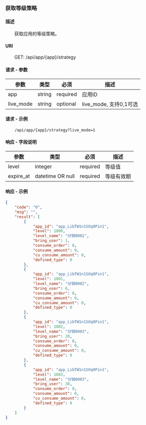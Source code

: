 ### 获取等级策略

#### 描述
&emsp;&emsp;获取应用的等级策略。

#### URI
&emsp;&emsp;GET: /api/app/{app}/strategy

#### 请求 - 参数
参数 | 类型 | 必须 | 描述
--- | --- | --- | ---
app | string | required | 应用ID
live_mode | string | optional | live_mode, 支持0,1可选

#### 请求 - 示例
```
    /api/app/{app}/strategy?live_mode=1
```

#### 响应 - 字段说明
参数 | 类型 | 必须 | 描述
--- | --- | --- | ---
level | integer | required | 等级值
expire_at | datetime OR null | required | 等级有效期

#### 响应 - 示例
```json
{
    "code": "0",
    "msg": "",
    "result": [
        {
            "app_id": "app_LibTW1n1SOq9Pin1",
            "level": 1000,
            "level_name": "分销0001",
            "bring_user": 1,
            "consume_order": 0,
            "consume_amount": 0,
            "cu_consume_amount": 0,
            "defined_type": 0
        },
        {
            "app_id": "app_LibTW1n1SOq9Pin1",
            "level": 1001,
            "level_name": "分销0002",
            "bring_user": 6,
            "consume_order": 0,
            "consume_amount": 0,
            "cu_consume_amount": 0,
            "defined_type": 0
        },
        {
            "app_id": "app_LibTW1n1SOq9Pin1",
            "level": 1002,
            "level_name": "分销0003",
            "bring_user": 20,
            "consume_order": 0,
            "consume_amount": 0,
            "cu_consume_amount": 0,
            "defined_type": 0
        },
        {
            "app_id": "app_LibTW1n1SOq9Pin1",
            "level": 1003,
            "level_name": "分销0003",
            "bring_user": 30,
            "consume_order": 0,
            "consume_amount": 0,
            "cu_consume_amount": 0,
            "defined_type": 0
        }
    ]
}
```
